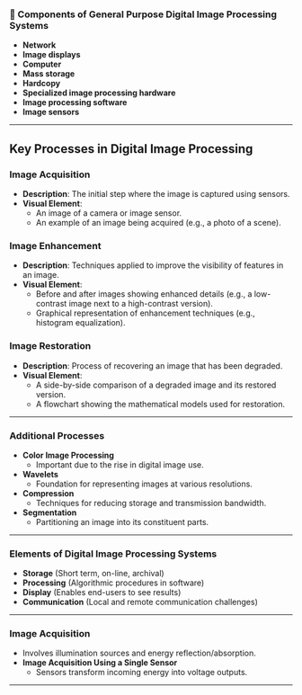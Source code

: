 ### 📘 Components of General Purpose Digital Image Processing Systems

- **Network**
- **Image displays**
- **Computer**
- **Mass storage**
- **Hardcopy**
- **Specialized image processing hardware**
- **Image processing software**
- **Image sensors**

---


## Key Processes in Digital Image Processing

### Image Acquisition
- **Description**: The initial step where the image is captured using sensors.
- **Visual Element**:
  - An image of a camera or image sensor.
  - An example of an image being acquired (e.g., a photo of a scene).



### Image Enhancement
- **Description**: Techniques applied to improve the visibility of features in an image.
- **Visual Element**:
  - Before and after images showing enhanced details (e.g., a low-contrast image next to a high-contrast version).
  - Graphical representation of enhancement techniques (e.g., histogram equalization).


### Image Restoration
- **Description**: Process of recovering an image that has been degraded.
- **Visual Element**:
  - A side-by-side comparison of a degraded image and its restored version.
  - A flowchart showing the mathematical models used for restoration.


---
### Additional Processes
- **Color Image Processing**
   - Important due to the rise in digital image use.
- **Wavelets**
   - Foundation for representing images at various resolutions.
- **Compression**
   - Techniques for reducing storage and transmission bandwidth.
- **Segmentation**
   - Partitioning an image into its constituent parts.

---
### Elements of Digital Image Processing Systems
- **Storage** (Short term, on-line, archival)
- **Processing** (Algorithmic procedures in software)
- **Display** (Enables end-users to see results)
- **Communication** (Local and remote communication challenges)
---
### Image Acquisition
- Involves illumination sources and energy reflection/absorption.
- **Image Acquisition Using a Single Sensor**
   - Sensors transform incoming energy into voltage outputs.

---
